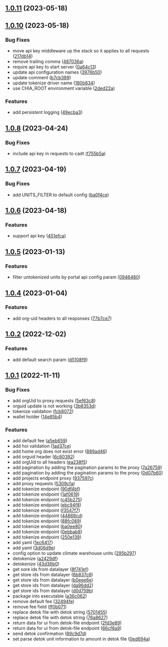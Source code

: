 ## [1.0.11](https://github.com/Chia-Network/climate-tokenization-engine/compare/1.0.10...1.0.11) (2023-05-18)



## [1.0.10](https://github.com/Chia-Network/climate-tokenization-engine/compare/1.0.9...1.0.10) (2023-05-18)


### Bug Fixes

* move api key middleware up the stack so it applies to all requests ([217db14](https://github.com/Chia-Network/climate-tokenization-engine/commit/217db1401102a245711593a4ec20508322cdcc67))
* remove trailing comma ([487036a](https://github.com/Chia-Network/climate-tokenization-engine/commit/487036abaa4e5b0b5237ffd0798fa6c7959d4fd4))
* require api key to start server ([0a64c13](https://github.com/Chia-Network/climate-tokenization-engine/commit/0a64c13c8687856791cb72af3392f530359937a9))
* update api configuration names ([3976b50](https://github.com/Chia-Network/climate-tokenization-engine/commit/3976b50cb7a47036d594b8b018500066ee202df1))
* update comment ([b7cb389](https://github.com/Chia-Network/climate-tokenization-engine/commit/b7cb38947c897ecb745be17c5133f84a64ece19e))
* update tokenize driver name ([180b834](https://github.com/Chia-Network/climate-tokenization-engine/commit/180b83446271446a2bac179fb78db0188a268e61))
* use CHIA_ROOT environment variable ([2ded22a](https://github.com/Chia-Network/climate-tokenization-engine/commit/2ded22ad98acfe92ceb3b9d148dd2820de25594c))


### Features

* add persistent logging ([49ecba3](https://github.com/Chia-Network/climate-tokenization-engine/commit/49ecba37b9554b3bdc152ff24d812c502ca3bc42))



## [1.0.8](https://github.com/Chia-Network/climate-tokenization-engine/compare/1.0.7...1.0.8) (2023-04-24)


### Bug Fixes

* include api key in requests to cadt ([f755b5a](https://github.com/Chia-Network/climate-tokenization-engine/commit/f755b5a65bc12c14ccc3ba9039c06dca42dc199e))



## [1.0.7](https://github.com/Chia-Network/climate-tokenization-engine/compare/1.0.6...1.0.7) (2023-04-19)


### Bug Fixes

* add UNITS_FILTER to default config ([ba0f4ce](https://github.com/Chia-Network/climate-tokenization-engine/commit/ba0f4ce571b90c321664f182f79ca578da32582f))



## [1.0.6](https://github.com/Chia-Network/climate-tokenization-engine/compare/1.0.5...1.0.6) (2023-04-18)


### Features

* support api key ([451efca](https://github.com/Chia-Network/climate-tokenization-engine/commit/451efca62430366c118d0a8f89c0ca3c297592b5))



## [1.0.5](https://github.com/Chia-Network/climate-tokenization-engine/compare/1.0.4...1.0.5) (2023-01-13)


### Features

* filter untokenized units by portal api config param ([0946480](https://github.com/Chia-Network/climate-tokenization-engine/commit/09464809d023ea1f8562dbdd9468031ab616bfec))



## [1.0.4](https://github.com/Chia-Network/climate-tokenization-engine/compare/1.0.2...1.0.4) (2023-01-04)


### Features

* add org-uid headers to all responses ([77b7ce7](https://github.com/Chia-Network/climate-tokenization-engine/commit/77b7ce7999e7b6af08088fdeb5746b77d8813f0f))



## [1.0.2](https://github.com/Chia-Network/climate-tokenization-engine/compare/1.0.1...1.0.2) (2022-12-02)


### Features

* add default search param ([d5108f9](https://github.com/Chia-Network/climate-tokenization-engine/commit/d5108f99b9d0ea1de30f1a2fa79659ce7fa28238))



## [1.0.1](https://github.com/Chia-Network/climate-tokenization-engine/compare/5309cfad54c33ed3ca2a714d61fbdd3e3155b476...1.0.1) (2022-11-11)


### Bug Fixes

* add orgUid to proxy requests ([5ef63c8](https://github.com/Chia-Network/climate-tokenization-engine/commit/5ef63c85f84a1e6c441aabf87213a2de2583c86d))
* orguid update is not working ([3b8353d](https://github.com/Chia-Network/climate-tokenization-engine/commit/3b8353de47075a5f44b1ba5193a5322e70292fad))
* tokenize validation ([fcb8072](https://github.com/Chia-Network/climate-tokenization-engine/commit/fcb80727b4bf7e29be58130d67d4eea0a3e16e27))
* wallet holder ([14e85b4](https://github.com/Chia-Network/climate-tokenization-engine/commit/14e85b4a476117133bffbd1b2117f7ee1b39392b))


### Features

* add default fee ([a5eb659](https://github.com/Chia-Network/climate-tokenization-engine/commit/a5eb659ebbb16ac20eea5b58cecfd4ea5f0754cb))
* add hoi validation ([1ad37ce](https://github.com/Chia-Network/climate-tokenization-engine/commit/1ad37ce0131c16f19f3a1d61a51b1549e81fbb80))
* add home org does not exist error ([889ad46](https://github.com/Chia-Network/climate-tokenization-engine/commit/889ad46ea20482dee466eff24dff0bd0452b8545))
* add orguid header ([6c60392](https://github.com/Chia-Network/climate-tokenization-engine/commit/6c6039281d9c86280611c80420a14a8498ecb874))
* add orgUid to all headers ([ea238f5](https://github.com/Chia-Network/climate-tokenization-engine/commit/ea238f5afb881823eb8b0c14b739676cf8056b17))
* add pagination by adding the pagination params to the proxy ([7a26759](https://github.com/Chia-Network/climate-tokenization-engine/commit/7a267595092254ca4ef5e210aab06c54df42b3c7))
* add pagination by adding the pagination params to the proxy ([0d07b60](https://github.com/Chia-Network/climate-tokenization-engine/commit/0d07b60aa1ad605e0cca7fadcbef7949081ebfc2))
* add projects endpoint proxy ([937597c](https://github.com/Chia-Network/climate-tokenization-engine/commit/937597ce83bfb42cdd20b4ee5f853352b9aeccc6))
* add proxy requests ([5309cfa](https://github.com/Chia-Network/climate-tokenization-engine/commit/5309cfad54c33ed3ca2a714d61fbdd3e3155b476))
* add tokenize endpoint ([90df4bf](https://github.com/Chia-Network/climate-tokenization-engine/commit/90df4bfe06cc7ccc8dc9027cc28e687c4a81f753))
* add tokenize endpoint ([1af0619](https://github.com/Chia-Network/climate-tokenization-engine/commit/1af06192d90a07653ac7a2ad2962e607c5e2f63d))
* add tokenize endpoint ([c45b275](https://github.com/Chia-Network/climate-tokenization-engine/commit/c45b2751826374d57e3e73bebe768ca9674d8fa4))
* add tokenize endpoint ([ebc94f8](https://github.com/Chia-Network/climate-tokenization-engine/commit/ebc94f8be5a06d5aafc1e3e5cc302e3d740b9a4a))
* add tokenize endpoint ([f3547f7](https://github.com/Chia-Network/climate-tokenization-engine/commit/f3547f7814fc69bc32222f150d87692570d5e400))
* add tokenize endpoint ([44869cd](https://github.com/Chia-Network/climate-tokenization-engine/commit/44869cd7dfec5a7b72bfa9c70dab335bb63f9286))
* add tokenize endpoint ([88fc089](https://github.com/Chia-Network/climate-tokenization-engine/commit/88fc0899fe20cb3c801763f5bfca8f369e7162d7))
* add tokenize endpoint ([ba0ee80](https://github.com/Chia-Network/climate-tokenization-engine/commit/ba0ee806b99ca763e7e59adea3045153bd71db21))
* add tokenize endpoint ([0ebbab8](https://github.com/Chia-Network/climate-tokenization-engine/commit/0ebbab89cdd614d667bd5eefe2feb4c35b92c285))
* add tokenize endpoint ([250e139](https://github.com/Chia-Network/climate-tokenization-engine/commit/250e139f7e72d8ab0f2f75f67d1e1308c72841c9))
* add yaml ([1ec6417](https://github.com/Chia-Network/climate-tokenization-engine/commit/1ec641704600e3a838521fe303b825702ca3dd5f))
* add yaml ([3d06d9e](https://github.com/Chia-Network/climate-tokenization-engine/commit/3d06d9ea0146e0dd36b0832719f296e40ecf36c0))
* config option to update climate warehouse units ([295b297](https://github.com/Chia-Network/climate-tokenization-engine/commit/295b2978b6fe7477ba42b55aaebd7bd3826c2b42))
* detokenize ([a2429df](https://github.com/Chia-Network/climate-tokenization-engine/commit/a2429df0c69a49a9611ccfe2a3d8007622576c86))
* detokenize ([43d36b0](https://github.com/Chia-Network/climate-tokenization-engine/commit/43d36b0e88b2744ef6a275c138b7af5c7755533d))
* get sore ids from datalayer ([8f741ef](https://github.com/Chia-Network/climate-tokenization-engine/commit/8f741efa712db1a7574f68cbf937fbf840fb2fc3))
* get store ids from datalayer ([6b837c6](https://github.com/Chia-Network/climate-tokenization-engine/commit/6b837c635889747b481eaa7c55f0938059fdb348))
* get store ids from datalayer ([b0eee6e](https://github.com/Chia-Network/climate-tokenization-engine/commit/b0eee6e17527c06cbea52c39dc01dcec0658cbc4))
* get store ids from datalayer ([da96dd2](https://github.com/Chia-Network/climate-tokenization-engine/commit/da96dd23e407bae091ae9ec9d7cb085d8bbf0d2c))
* get store ids from datalayer ([d0d759b](https://github.com/Chia-Network/climate-tokenization-engine/commit/d0d759ba2b6462e8368aed81143a0b8fd819260c))
* package into executable ([a36c062](https://github.com/Chia-Network/climate-tokenization-engine/commit/a36c062b90990de315863c39c43ec9d8ac06a402))
* remove default fee ([32494fe](https://github.com/Chia-Network/climate-tokenization-engine/commit/32494fe1b633b5990d876ee348535be6736c6f9a))
* remove fee field ([ff0b071](https://github.com/Chia-Network/climate-tokenization-engine/commit/ff0b071f83a27cc2a1f3350b60d89d71a503a159))
* replace detok file with detok string ([5701455](https://github.com/Chia-Network/climate-tokenization-engine/commit/5701455768b2d61522854b49a5ca7b719681533b))
* replace detok file with detok string ([76a8627](https://github.com/Chia-Network/climate-tokenization-engine/commit/76a862791affba9790da1c707a9aebe47591c643))
* return data for ui from detok-file endpoint ([2fd3e89](https://github.com/Chia-Network/climate-tokenization-engine/commit/2fd3e899710449593e3b857d46e2b6595cd1f4b9))
* return data for ui from detok-file endpoint ([66cf8a9](https://github.com/Chia-Network/climate-tokenization-engine/commit/66cf8a95d8dc0c89d775ef05ec6e2e76b7fa9201))
* send detok confirmation ([89c9d7d](https://github.com/Chia-Network/climate-tokenization-engine/commit/89c9d7de5c0cebceaf4f488c6f967c2d720ee11e))
* set parse detok unit information to amount in detok file ([0ed694a](https://github.com/Chia-Network/climate-tokenization-engine/commit/0ed694a0ea0bc580842738640e9691a1318a6e60))



